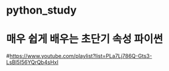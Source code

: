 # python_study
# 매우 쉽게 배우는 초단기 속성 파이썬

#https://www.youtube.com/playlist?list=PLa7Lj786Q-Gts3-LsBl5I56YQrQb4sHxI
